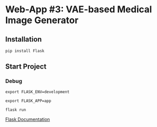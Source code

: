 # Web-App #3: VAE-based Medical Image Generator

## Installation

`pip install Flask`


## Start Project

### Debug
`export FLASK_ENV=development`

`export FLASK_APP=app`

`flask run`

[Flask Documentation](https://flask.palletsprojects.com/en/2.1.x/quickstart/)